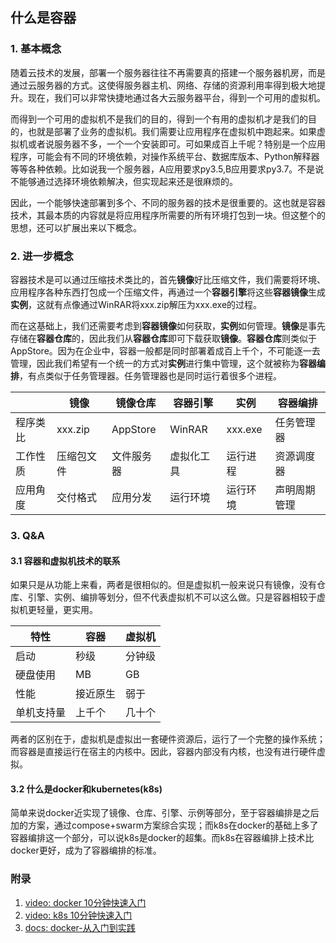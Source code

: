 ## 什么是容器

### 1. 基本概念

​	随着云技术的发展，部署一个服务器往往不再需要真的搭建一个服务器机房，而是通过云服务器的方式。这使得服务器主机、网络、存储的资源利用率得到极大地提升。现在，我们可以非常快捷地通过各大云服务器平台，得到一个可用的虚拟机。

​	而得到一个可用的虚拟机不是我们的目的，得到一个有用的虚拟机才是我们的目的，也就是部署了业务的虚拟机。我们需要让应用程序在虚拟机中跑起来。如果虚拟机或者说服务器不多，一个一个安装即可。可如果成百上千呢？特别是一个应用程序，可能会有不同的环境依赖，对操作系统平台、数据库版本、Python解释器等等各种依赖。比如说我一个服务器，A应用要求py3.5,B应用要求py3.7。不是说不能够通过选择环境依赖解决，但实现起来还是很麻烦的。

​	因此，一个能够快速部署到多个、不同的服务器的技术是很重要的。这也就是容器技术，其最本质的内容就是将应用程序所需要的所有环境打包到一块。但这整个的思想，还可以扩展出来以下概念。

### 2. 进一步概念

​	容器技术是可以通过压缩技术类比的，首先**镜像**好比压缩文件，我们需要将环境、应用程序各种东西打包成一个压缩文件，再通过一个**容器引擎**将这些**容器镜像**生成**实例**，这就有点像通过WinRAR将xxx.zip解压为xxx.exe的过程。

​	而在这基础上，我们还需要考虑到**容器镜像**如何获取，**实例**如何管理。**镜像**是事先存储在**容器仓库**的，因此我们从**容器仓库**即可下载获取**镜像**。**容器仓库**则类似于AppStore。因为在企业中，容器一般都是同时部署着成百上千个，不可能逐一去管理，因此我们希望有一个统一的方式对**实例**进行集中管理，这个就被称为**容器编排**，有点类似于任务管理器。任务管理器也是同时运行着很多个进程。

|          | 镜像       | 镜像仓库   | 容器引擎   | 实例     | 容器编排     |
| -------- | ---------- | ---------- | ---------- | -------- | ------------ |
| 程序类比 | xxx.zip    | AppStore   | WinRAR     | xxx.exe  | 任务管理器   |
| 工作性质 | 压缩包文件 | 文件服务器 | 虚拟化工具 | 运行进程 | 资源调度器   |
| 应用角度 | 交付格式   | 应用分发   | 运行环境   | 运行环境 | 声明周期管理 |

### 3. Q&A

#### 3.1 容器和虚拟机技术的联系

​	如果只是从功能上来看，两者是很相似的。但是虚拟机一般来说只有镜像，没有仓库、引擎、实例、编排等划分，但不代表虚拟机不可以这么做。只是容器相较于虚拟机更轻量，更实用。

| 特性       | 容器     | 虚拟机 |
| ---------- | -------- | ------ |
| 启动       | 秒级     | 分钟级 |
| 硬盘使用   | MB       | GB     |
| 性能       | 接近原生 | 弱于   |
| 单机支持量 | 上千个   | 几十个 |

​	两者的区别在于，虚拟机是虚拟出一套硬件资源后，运行了一个完整的操作系统；而容器是直接运行在宿主的内核中。因此，容器内部没有内核，也没有进行硬件虚拟。

#### 3.2 什么是docker和kubernetes(k8s)

​	简单来说docker近实现了镜像、仓库、引擎、示例等部分，至于容器编排是之后加的方案，通过compose+swarm方案综合实现；而k8s在docker的基础上多了容器编排这一个部分，可以说k8s是docker的超集。而k8s在容器编排上技术比docker更好，成为了容器编排的标准。



### 附录

1. [video: docker 10分钟快速入门](https://www.youtube.com/watch?v=mPquwpxyUQU)
2. [video: k8s 10分钟快速入门](https://www.youtube.com/watch?v=ubz3cFgxeJA)
3. [docs: docker-从入门到实践](https://yeasy.gitbook.io/docker_practice)